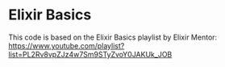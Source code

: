 # Elixir Basics

This code is based on the Elixir Basics playlist by Elixir Mentor: <https://www.youtube.com/playlist?list=PL2Rv8vpZJz4w7Sm9STyZvoY0JAKUk_JOB>

